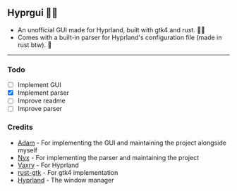 ## Hyprgui 🚀🦀

- An unofficial GUI made for Hyprland, built with gtk4 and rust. 🚀🦀
- Comes with a built-in parser for Hyprland's configuration file (made in rust btw). 🦀

---

### Todo

- [ ] Implement GUI
- [x] Implement parser
- [ ] Improve readme
- [ ] Improve parser

### Credits

- [Adam](https://github.com/adamperkowski) - For implementing the GUI and maintaining the project alongside myself
- [Nyx](https://github.com/nnyyxxxxx) - For implementing the parser and maintaining the project
- [Vaxry](https://github.com/Vaxry) - For Hyprland
- [rust-gtk](https://github.com/gtk-rs/gtk4-rs) - For gtk4 implementation
- [Hyprland](https://github.com/hyprwm/Hyprland) - The window manager